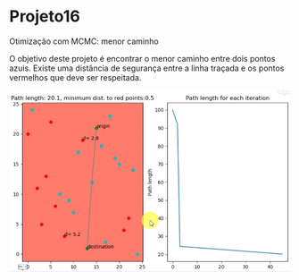 # Projeto16
Otimização com MCMC: menor caminho

O objetivo deste projeto é encontrar o menor caminho entre dois pontos azuis.
Existe uma distância de segurança entre a linha traçada e os pontos vermelhos que
deve ser respeitada.

![thermo](https://github.com/rodfloripa/Projeto16/blob/master/dist.png)
